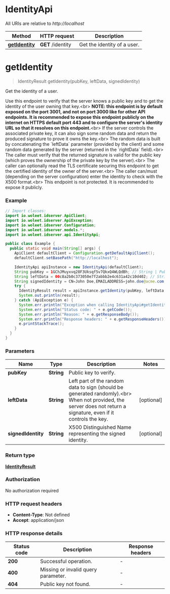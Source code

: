 # IdentityApi

All URIs are relative to *http://localhost*

Method | HTTP request | Description
------------- | ------------- | -------------
[**getIdentity**](IdentityApi.md#getIdentity) | **GET** /identity | Get the identity of a user.


<a name="getIdentity"></a>
# **getIdentity**
> IdentityResult getIdentity(pubKey, leftData, signedIdentity)

Get the identity of a user.

Use this endpoint to verify that the server knows a public key and to get the identity of the user owning that key.&lt;br&gt; **NOTE: this endpoint is by default exposed on the port 3001, and not on port 3000 like for other API endpoints. It is recommended to expose this endpoint publicly on the internet on HTTPS default port 443 and to configure the server&#39;s identity URL so that it resolves on this endpoint.**&lt;br&gt; If the server controls the associated private key, it can also sign some random data and return the produced signature to prove it owns the key.&lt;br&gt; The random data is built by concatenating the &#x60;leftData&#x60; parameter (provided by the client) and some random data generated by the server (returned in the &#x60;rightData&#x60; field).&lt;br&gt; The caller must verify that the returned signature is valid for the public key (which proves the ownership of the private key by the server).&lt;br&gt; The caller can optionally read the TLS certificate securing this endpoint to get the certified identity of the owner of the server.&lt;br&gt; The caller can/must (depending on the server configuration) enter the identity to check with the X500 format.&lt;br&gt; This endpoint is not protected. It is recommended to expose it publicly. 

### Example
```java
// Import classes:
import io.woleet.idserver.ApiClient;
import io.woleet.idserver.ApiException;
import io.woleet.idserver.Configuration;
import io.woleet.idserver.models.*;
import io.woleet.idserver.api.IdentityApi;

public class Example {
  public static void main(String[] args) {
    ApiClient defaultClient = Configuration.getDefaultApiClient();
    defaultClient.setBasePath("http://localhost");

    IdentityApi apiInstance = new IdentityApi(defaultClient);
    String pubKey = 1GChJMuyxvq28F3Uksqf5v7QkxQ4WLQdBh; // String | Public key to verify.
    String leftData = 00c8a2b0c373050e7f2abbb2e4c631a42c10d402; // String | Left part of the random data to sign (should be generated randomly).<br> When not provided, the server does not return a signature, even if it controls the key. 
    String signedIdentity = CN=John Doe,EMAILADDRESS=john.doe@acme.com; // String | X500 Distinguished Name representing the signed identity. 
    try {
      IdentityResult result = apiInstance.getIdentity(pubKey, leftData, signedIdentity);
      System.out.println(result);
    } catch (ApiException e) {
      System.err.println("Exception when calling IdentityApi#getIdentity");
      System.err.println("Status code: " + e.getCode());
      System.err.println("Reason: " + e.getResponseBody());
      System.err.println("Response headers: " + e.getResponseHeaders());
      e.printStackTrace();
    }
  }
}
```

### Parameters

Name | Type | Description  | Notes
------------- | ------------- | ------------- | -------------
 **pubKey** | **String**| Public key to verify. |
 **leftData** | **String**| Left part of the random data to sign (should be generated randomly).&lt;br&gt; When not provided, the server does not return a signature, even if it controls the key.  | [optional]
 **signedIdentity** | **String**| X500 Distinguished Name representing the signed identity.  | [optional]

### Return type

[**IdentityResult**](IdentityResult.md)

### Authorization

No authorization required

### HTTP request headers

 - **Content-Type**: Not defined
 - **Accept**: application/json

### HTTP response details
| Status code | Description | Response headers |
|-------------|-------------|------------------|
**200** | Successful operation. |  -  |
**400** | Missing or invalid query parameter. |  -  |
**404** | Public key not found. |  -  |

